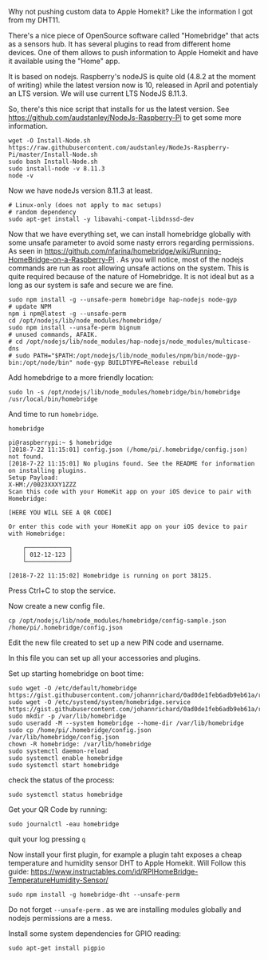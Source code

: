 Why not pushing custom data to Apple Homekit?
Like the information I got from my DHT11.

There's a nice piece of OpenSource software called "Homebridge" that acts as a sensors hub. It has several plugins to read from different home devices. One of them allows to push information to Apple Homekit and have it available using the "Home" app.

It is based on nodejs. Raspberry's nodeJS is quite old (4.8.2 at the moment of writing) while the latest version now is 10, released in April and potentialy an LTS version. We will use current LTS NodeJS 8.11.3.

So, there's this nice script that installs for us the latest version. See https://github.com/audstanley/NodeJs-Raspberry-Pi to get some more information.
```
wget -O Install-Node.sh https://raw.githubusercontent.com/audstanley/NodeJs-Raspberry-Pi/master/Install-Node.sh
sudo bash Install-Node.sh 
sudo install-node -v 8.11.3
node -v
```
Now we have nodeJs version 8.11.3 at least. 

```
# Linux-only (does not apply to mac setups)
# random dependency
sudo apt-get install -y libavahi-compat-libdnssd-dev
```

Now that we have everything set, we can install homebridge globally with some unsafe parameter to avoid some nasty errors regarding permissions. As seen in https://github.com/nfarina/homebridge/wiki/Running-HomeBridge-on-a-Raspberry-Pi .
As you will notice, most of the nodejs commands are run as `root` allowing unsafe actions on the system. This is quite required because of the nature of Homebridge. It is not ideal but as a long as our system is safe and secure we are fine.

```
sudo npm install -g --unsafe-perm homebridge hap-nodejs node-gyp
# update NPM
npm i npm@latest -g --unsafe-perm
cd /opt/nodejs/lib/node_modules/homebridge/
sudo npm install --unsafe-perm bignum
# unused commands, AFAIK.
# cd /opt/nodejs/lib/node_modules/hap-nodejs/node_modules/multicase-dns
# sudo PATH="$PATH:/opt/nodejs/lib/node_modules/npm/bin/node-gyp-bin:/opt/node/bin" node-gyp BUILDTYPE=Release rebuild
```
Add homebdrige to a more friendly location:
```
sudo ln -s /opt/nodejs/lib/node_modules/homebridge/bin/homebridge /usr/local/bin/homebridge
```
And time to run `homebridge`. 
```
homebridge
```
```
pi@raspberrypi:~ $ homebridge
[2018-7-22 11:15:01] config.json (/home/pi/.homebridge/config.json) not found.
[2018-7-22 11:15:01] No plugins found. See the README for information on installing plugins.
Setup Payload:
X-HM://0023XXXY1ZZZ
Scan this code with your HomeKit app on your iOS device to pair with Homebridge:

[HERE YOU WILL SEE A QR CODE]

Or enter this code with your HomeKit app on your iOS device to pair with Homebridge:

    ┌────────────┐
    │ 012-12-123 │
    └────────────┘

[2018-7-22 11:15:02] Homebridge is running on port 38125.
```
Press Ctrl+C to stop the service.

Now create a new config file.
```
cp /opt/nodejs/lib/node_modules/homebridge/config-sample.json /home/pi/.homebridge/config.json
```
Edit the new file created to set up a new PIN code and username.

In this file you can set up all your accessories and plugins.

Set up starting homebridge on boot time:
```
sudo wget -O /etc/default/homebridge https://gist.githubusercontent.com/johannrichard/0ad0de1feb6adb9eb61a/raw/homebridge
sudo wget -O /etc/systemd/system/homebridge.service https://gist.githubusercontent.com/johannrichard/0ad0de1feb6adb9eb61a/raw/homebridge.service
sudo mkdir -p /var/lib/homebridge
sudo useradd -M --system homebridge --home-dir /var/lib/homebridge
sudo cp /home/pi/.homebridge/config.json /var/lib/homebridge/config.json
chown -R homebridge: /var/lib/homebridge
sudo systemctl daemon-reload
sudo systemctl enable homebridge
sudo systemctl start homebridge
```
check the status of the process:
```
sudo systemctl status homebridge
```

Get your QR Code by running:
```
sudo journalctl -eau homebridge
```
quit your log pressing `q`

Now install your first plugin, for example a plugin taht exposes a cheap temperature and humidity sensor DHT to Apple Homekit. 
Will Follow this guide: https://www.instructables.com/id/RPIHomeBridge-TemperatureHumidity-Sensor/ 
```
sudo npm install -g homebridge-dht --unsafe-perm
```
Do not forget `--unsafe-perm` . as we are installing modules globally and nodejs permissions are a mess.

Install some system dependencies for GPIO reading:
```
sudo apt-get install pigpio
```

